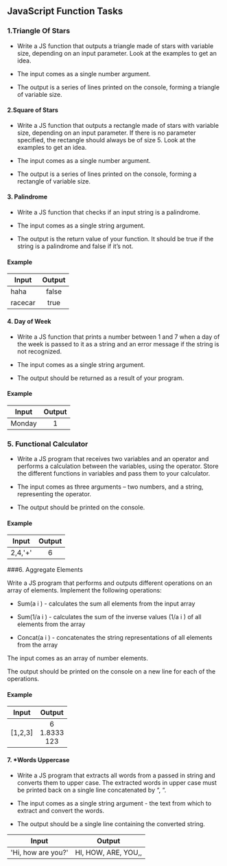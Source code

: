 ## JavaScript Function Tasks

### 1.Triangle Of Stars

  * Write a JS function that outputs a triangle made of stars with variable size, depending on an input parameter. Look
    at the examples to get an idea.
  
  * The input comes as a single number argument.
  
  *  The output is a series of lines printed on the console, forming a triangle of variable size.
  

#### 2.Square of Stars

  * Write a JS function that outputs a rectangle made of stars with variable size, depending on an input parameter. If
  there is no parameter specified, the rectangle should always be of size 5. Look at the examples to get an idea.

  * The input comes as a single number argument.

  * The output is a series of lines printed on the console, forming a rectangle of variable size. 

#### 3. Palindrome

* Write a JS function that checks if an input string is a palindrome.


* The input comes as a single string argument.


* The output is the return value of your function. It should be true if the string is a palindrome and false if it’s not.

#### Example

| Input      | Output        |
| -----------|:-------------:|
| haha | false| 
| racecar | true|

#### 4. Day of Week

* Write a JS function that prints a number between 1 and 7 when a day of the week is passed to it as a string and an
 error message if the string is not recognized.

* The input comes as a single string argument.


* The output should be returned as a result of your program.

#### Example

| Input      | Output        |
| -----------|:-------------:|
| Monday | 1| 

### 5. Functional Calculator

* Write a JS program that receives two variables and an operator and performs a calculation between the variables,
  using the operator. Store the different functions in variables and pass them to your calculator.


* The input comes as three arguments – two numbers, and a string, representing the operator.


* The output should be printed on the console.

#### Example

| Input      | Output        |
| -----------|:-------------:|
| 2,4,'+' | 6 | 

###6. Aggregate Elements

Write a JS program that performs and outputs different operations on an array of elements. Implement the
following operations:

* Sum(a i ) - calculates the sum all elements from the input array

* Sum(1/a i ) - calculates the sum of the inverse values (1/a i ) of all elements from the array

* Concat(a i ) - concatenates the string representations of all elements from the array

The input comes as an array of number elements.

The output should be printed on the console on a new line for each of the operations.

#### Example

| Input      | Output        |
| -----------|:-------------:|
| [1,2,3] | 6<br> 1.8333<br>123 | 


#### 7. *Words Uppercase


* Write a JS program that extracts all words from a passed in string and converts them to upper case. The extracted
words in upper case must be printed back on a single line concatenated by “, “.

* The input comes as a single string argument - the text from which to extract and convert the words.


* The output should be a single line containing the converted string.

| Input      | Output        |
| -----------|:-------------:|
| &#39;Hi, how are you?&#39; | HI, HOW, ARE, YOU,, |